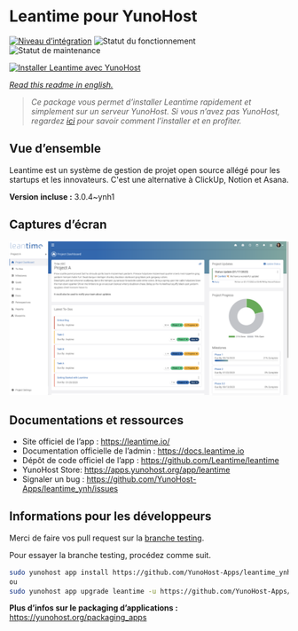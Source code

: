 <!--
N.B.: This README was automatically generated by https://github.com/YunoHost/apps/tree/master/tools/README-generator
It shall NOT be edited by hand.
-->

# Leantime pour YunoHost

[![Niveau d’intégration](https://dash.yunohost.org/integration/leantime.svg)](https://dash.yunohost.org/appci/app/leantime) ![Statut du fonctionnement](https://ci-apps.yunohost.org/ci/badges/leantime.status.svg) ![Statut de maintenance](https://ci-apps.yunohost.org/ci/badges/leantime.maintain.svg)

[![Installer Leantime avec YunoHost](https://install-app.yunohost.org/install-with-yunohost.svg)](https://install-app.yunohost.org/?app=leantime)

*[Read this readme in english.](./README.md)*

> *Ce package vous permet d’installer Leantime rapidement et simplement sur un serveur YunoHost.
Si vous n’avez pas YunoHost, regardez [ici](https://yunohost.org/#/install) pour savoir comment l’installer et en profiter.*

## Vue d’ensemble

Leantime est un système de gestion de projet open source allégé pour les startups et les innovateurs. C'est une alternative à ClickUp, Notion et Asana.

**Version incluse :** 3.0.4~ynh1

## Captures d’écran

![Capture d’écran de Leantime](./doc/screenshots/ProjectDashboard.png)

## Documentations et ressources

* Site officiel de l’app : <https://leantime.io/>
* Documentation officielle de l’admin : <https://docs.leantime.io>
* Dépôt de code officiel de l’app : <https://github.com/Leantime/leantime>
* YunoHost Store: <https://apps.yunohost.org/app/leantime>
* Signaler un bug : <https://github.com/YunoHost-Apps/leantime_ynh/issues>

## Informations pour les développeurs

Merci de faire vos pull request sur la [branche testing](https://github.com/YunoHost-Apps/leantime_ynh/tree/testing).

Pour essayer la branche testing, procédez comme suit.

``` bash
sudo yunohost app install https://github.com/YunoHost-Apps/leantime_ynh/tree/testing --debug
ou
sudo yunohost app upgrade leantime -u https://github.com/YunoHost-Apps/leantime_ynh/tree/testing --debug
```

**Plus d’infos sur le packaging d’applications :** <https://yunohost.org/packaging_apps>